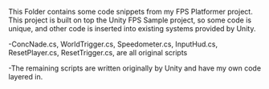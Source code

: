 This Folder contains some code snippets from my FPS Platformer project. This project is built on top the Unity FPS Sample project, so some code is unique, and other code is inserted into existing systems provided by Unity.


-ConcNade.cs, WorldTrigger.cs, Speedometer.cs, InputHud.cs, ResetPlayer.cs, ResetTrigger.cs, are all original scripts


-The remaining scripts are written originally by Unity and have my own code layered in.
